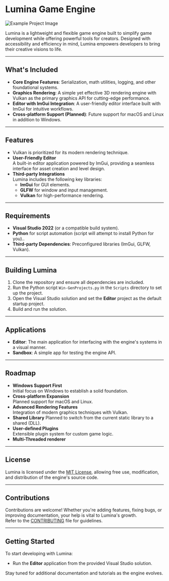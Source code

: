 # Lumina Game Engine  

![Example Project Image](https://i.imgur.com/aAomeLN.png)  

Lumina is a lightweight and flexible game engine built to simplify game development while offering powerful tools for creators. Designed with accessibility and efficiency in mind, Lumina empowers developers to bring their creative visions to life.  

---

## What's Included  

- **Core Engine Features**: Serialization, math utilities, logging, and other foundational systems.  
- **Graphics Rendering**: A simple yet effective 3D rendering engine with Vulkan as the primary graphics API for cutting-edge performance.  
- **Editor with ImGui Integration**: A user-friendly editor interface built with ImGui for intuitive workflows.  
- **Cross-platform Support (Planned)**: Future support for macOS and Linux in addition to Windows.  

---

## Features  

-  Vulkan is prioritized for its modern rendering technique.  
- **User-Friendly Editor**  
  A built-in editor application powered by ImGui, providing a seamless interface for asset creation and level design.  
- **Third-party Integrations**  
  Lumina includes the following key libraries:  
  - **ImGui** for GUI elements.  
  - **GLFW** for window and input management.  
  - **Vulkan** for high-performance rendering.  

---

## Requirements  

- **Visual Studio 2022** (or a compatible build system).  
- **Python** for script automation (script will attempt to install Python for you)..  
- **Third-party Dependencies**: Preconfigured libraries (ImGui, GLFW, Vulkan).  

---

## Building Lumina  

1. Clone the repository and ensure all dependencies are included.  
2. Run the Python script `Win-GenProjects.py` in the `Scripts` directory to set up the project.  
3. Open the Visual Studio solution and set the **Editor** project as the default startup project.  
4. Build and run the solution.  

---

## Applications  

- **Editor**: The main application for interfacing with the engine's systems in a visual manner.  
- **Sandbox**: A simple app for testing the engine API.  

---

## Roadmap  

- **Windows Support First**  
  Initial focus on Windows to establish a solid foundation.  
- **Cross-platform Expansion**  
  Planned support for macOS and Linux.  
- **Advanced Rendering Features**  
  Integration of modern graphics techniques with Vulkan.  
- **Shared Library**
  Planned to switch from the current static library to a shared (DLL).
- **User-defined Plugins**  
  Extensible plugin system for custom game logic.
- **Multi-Threaded renderer**

---

## License  

Lumina is licensed under the [MIT License](LICENSE), allowing free use, modification, and distribution of the engine's source code.  

---

## Contributions  

Contributions are welcome! Whether you're adding features, fixing bugs, or improving documentation, your help is vital to Lumina's growth.  
Refer to the [CONTRIBUTING](CONTRIBUTING.md) file for guidelines.  

---

## Getting Started  

To start developing with Lumina:  
- Run the **Editor** application from the provided Visual Studio solution.  

Stay tuned for additional documentation and tutorials as the engine evolves.  
